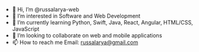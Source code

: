 - 👋 Hi, I’m @russalarya-web
- 👀 I’m interested in Software and Web Development
- 🌱 I’m currently learning Python, Swift, Java, React, Angular, HTML/CSS, JavaScript
- 💞️ I’m looking to collaborate on web and mobile applications
- 📫 How to reach me Email: russalarya@gmail.com

<!---
russalarya-web/russalarya-web is a ✨ special ✨ repository because its `README.md` (this file) appears on your GitHub profile.
You can click the Preview link to take a look at your changes.
--->
